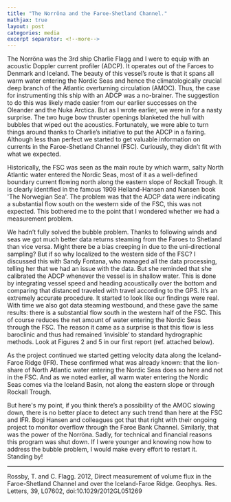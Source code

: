 ```yaml
---
title: "The Norröna and the Faroe-Shetland Channel."
mathjax: true
layout: post
categories: media
excerpt separator: <!--more-->
---
```


The Norröna was the 3rd ship Charlie Flagg and I were to equip with an acoustic Doppler current profiler (ADCP). It operates out of the Faroes to Denmark and Iceland. The beauty of this vessel’s route is that it spans all warm water entering the Nordic Seas and hence the climatologically crucial deep branch of the Atlantic overturning circulation (AMOC). Thus, the case for instrumenting this ship with an ADCP was a no-brainer. The suggestion to do this was likely made easier from our earlier successes on the Oleander and the Nuka Arctica. But as I wrote earlier, we were in for a nasty surprise. The two huge bow thruster openings blanketed the hull with bubbles that wiped out the acoustics. Fortunately, we were able to turn things around thanks to Charlie’s initiative to put the ADCP in a fairing. Although less than perfect we started to get valuable information on currents in the Faroe-Shetland Channel (FSC). Curiously, they didn’t fit with what we expected. 
<!--more-->

Historically, the FSC was seen as the main route by which warm, salty North Atlantic water entered the Nordic Seas, most of it as a well-defined boundary current flowing north along the eastern slope of Rockall Trough. It is clearly identified in the famous 1909 Helland-Hansen and Nansen book 'The Norwegian Sea'. The problem was that the ADCP data were indicating a substantial flow south on the western side of the FSC, this was not expected. This bothered me to the point that I wondered whether we had a measurement problem. 

We hadn’t fully solved the bubble problem. Thanks to following winds and seas we got much better data returns steaming from the Faroes to Shetland than vice versa. Might there be a bias creeping in due to the uni-directional sampling?  But if so why localized to the western side of the FSC? I discussed this with Sandy Fontana, who managed all the data processing, telling her that we had an issue with the data. But she reminded that she calibrated the ADCP whenever the vessel is in shallow water. This is done by integrating vessel speed and heading acoustically over the bottom and comparing that distanced traveled with travel according to the GPS. It’s an extremely accurate procedure. It started to look like our findings were real. With time we also got data steaming westbound, and these gave the same results: there is a substantial flow south in the western half of the FSC. This of course reduces the net amount of water entering the Nordic Seas through the FSC. The reason it came as a surprise is that this flow is less baroclinic and thus had remained ‘invisible’ to standard hydrographic methods. Look at Figures 2 and 5 in our first report (ref. attached below). 

As the project continued we started getting velocity data along the Iceland-Faroe Ridge (IFR). These confirmed what was already known: that the lion-share of North Atlantic water entering the Nordic Seas does so here and not in the FSC. And as we noted earlier, all warm water entering the Nordic Seas comes via the Iceland Basin, not along the eastern slope or through Rockall Trough. 

But here's my point, if you think there’s a possibility of the AMOC slowing down, there is no better place to detect any such trend than here at the FSC and IFR. Bogi Hansen and colleagues got that that right with their ongoing project to monitor overflow through the Faroe Bank Channel. Similarly, that was the power of the Norröna. Sadly, for technical and financial reasons this program was shut down. If I were younger and knowing now how to address the bubble problem, I would make every effort to restart it. Standing by! 


- - - - -
Rossby, T. and C. Flagg. 2012, Direct measurement of volume flux in the Faroe-Shetland Channel and over the Iceland-Faroe Ridge. Geophys. Res. Letters, 39, L07602, doi:10.1029/2012GL051269

